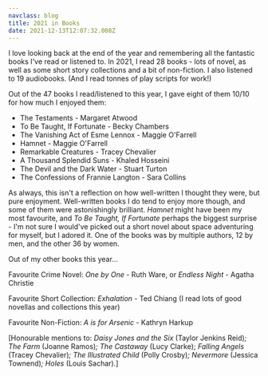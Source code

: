 ```yaml
---
navclass: blog
title: 2021 in Books
date: 2021-12-13T12:07:32.008Z
---
```

I love looking back at the end of the year and remembering all the fantastic books I've read or listened to. In 2021, I read 28 books - lots of novel, as well as some short story collections and a bit of non-fiction. I also listened to 19 audiobooks. (And I read tonnes of play scripts for work!)

Out of the 47 books I read/listened to this year, I gave eight of them 10/10 for how much I enjoyed them:

* The Testaments - Margaret Atwood
* To Be Taught, If Fortunate - Becky Chambers
* The Vanishing Act of Esme Lennox - Maggie O'Farrell
* Hamnet - Maggie O'Farrell
* Remarkable Creatures - Tracey Chevalier
* A Thousand Splendid Suns - Khaled Hosseini
* The Devil and the Dark Water - Stuart Turton
* The Confessions of Frannie Langton - Sara Collins

As always, this isn't a reflection on how well-written I thought they were, but pure enjoyment. Well-written books I do tend to enjoy more though, and some of them were astonishingly brilliant. *Hamnet* might have been my most favourite, and *To Be Taught, If Fortunate* perhaps the biggest surprise - I'm not sure I would've picked out a short novel about space adventuring for myself, but I adored it. One of the books was by multiple authors, 12 by men, and the other 36 by women.

Out of my other books this year...

Favourite Crime Novel: *One by One* - Ruth Ware, or *Endless Night* - Agatha Christie

Favourite Short Collection: *Exhalation* - Ted Chiang (I read lots of good novellas and collections this year)

Favourite Non-Fiction: *A is for Arsenic* - Kathryn Harkup 

[Honourable mentions to: *Daisy Jones and the Six* (Taylor Jenkins Reid)*; The Farm* (Joanne Ramos)*; The Castaway* (Lucy Clarke); *Falling Angels* (Tracey Chevalier)*; The Illustrated Child* (Polly Crosby)*; Nevermore* (Jessica Townend)*; Holes* (Louis Sachar)*.*]
